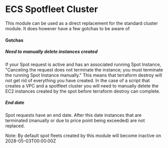 # ECS Spotfleet Cluster

This module can be used as a direct replacement for the standard cluster module.  It does however have a few gotchas to be aware of

#### Gotchas

##### Need to manually delete instances created
If your Spot request is active and has an associated running Spot Instance, "Canceling the request does not terminate
the instance; you must terminate the running Spot Instance manually."  This means that terraform destroy will not
get rid of everything you have created.  In the case of a script that creates a VPC and a spotfleet cluster you will
need to manually delete the EC2 instances created by the spot before terraform destroy can complete.

##### End date
Spot requests have an end date.  After this date instances that are terminated (manually or due to price point being
exceeded) are not replaced.

Note: By default spot fleets created by this module will become inactive on 2028-05-03T00:00:00Z
